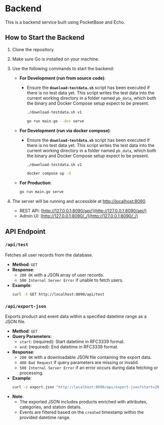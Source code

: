 # Backend

This is a backend service built using PocketBase and Echo.

## How to Start the Backend

1. Clone the repository.
2. Make sure Go is installed on your machine.
3. Use the following commands to start the backend:

   - **For Development (run from source code)**:
     - Ensure the **`download-testdata.sh`** script has been executed if there is no test data yet. This script writes the test data into the current working directory in a folder named `pb_data`, which both the binary and Docker Compose setup expect to be present.
       ```sh
       ./download-testdata.sh v1  
       ```
       ```sh
       go run main.go --dev serve
       ```

   - **For Development (run via docker compose)**:
     - Ensure the **`download-testdata.sh`** script has been executed if there is no test data yet. This script writes the test data into the current working directory in a folder named `pb_data`, which both the binary and Docker Compose setup expect to be present.
       ```sh
       ./download-testdata.sh v1  
       ```
       ```sh
       docker compose up -d
       ```
   - **For Production**:

     ```sh
     go run main.go serve
     ```

4. The server will be running and accessible at [http://localhost:8090](http://localhost:8090).
   - REST API: [http://127.0.0.1:8090/api/](http://127.0.0.1:8090/api/)
   - Admin UI: [http://127.0.0.1:8090/_/](http://127.0.0.1:8090/_/)

## API Endpoint

### `/api/test`
Fetches all user records from the database.
- **Method**: `GET`
- **Response**:
    - `200 OK` with a JSON array of user records.
    - `500 Internal Server Error` if unable to fetch users.
- **Example**:
    ```sh
    curl -X GET http://localhost:8090/api/test
    ```


### `/api/export-json`
Exports product and event data within a specified datetime range as a JSON file.
- **Method**: `GET`
- **Query Parameters**:
    - `start`: (required): Start datetime in RFC3339 format.
    - `end`: (required): End datetime in RFC3339 format.
- **Response**:
    - `200 OK` with a downloadable JSON file containing the export data.
    - `400 Bad Request` if query parameters are missing or invalid.
    - `500 Internal Server Error` if an error occurs during data fetching or processing.
- **Example**:
    ```sh
    curl -o export.json "http://localhost:8090/api/export-json?start=2023-01-01T00:00:00Z&end=2023-12-31T23:59:59Z"
    ```
- **Note**:
    - The exported JSON includes products enriched with attributes, categories, and station details.
    - Events are filtered based on the `created` timestamp within the provided datetime range.